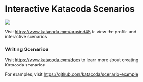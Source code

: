 # Interactive Katacoda Scenarios

[![](http://shields.katacoda.com/katacoda/aravind45/count.svg)](https://www.katacoda.com/aravind45 "Get your profile on Katacoda.com")

Visit https://www.katacoda.com/aravind45 to view the profile and interactive scenarios

### Writing Scenarios
Visit https://www.katacoda.com/docs to learn more about creating Katacoda scenarios

For examples, visit https://github.com/katacoda/scenario-example
